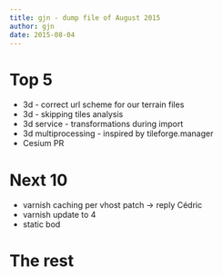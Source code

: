 ```yaml
---
title: gjn - dump file of August 2015
author: gjn
date: 2015-08-04
---
```


# Top 5

* 3d - correct url scheme for our terrain files
* 3d - skipping tiles analysis
* 3d service - transformations during import
* 3d multiprocessing - inspired by tileforge.manager
* Cesium PR

# Next 10

* varnish caching per vhost patch -> reply Cédric
* varnish update to 4
* static bod

# The rest

